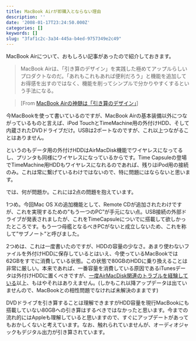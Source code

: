 ```yaml
---
title: MacBook Airが即購入とならない理由
description: ''
date: '2008-01-17T23:24:50.000Z'
categories: []
keywords: []
slug: "3faf1c2c-3a34-445a-b4ed-9757349e2c49"
---
```

MacBook Airについて、おもしろい記事があったので紹介しておきます。

> MacBook Airは、「引き算のデザイン」を実践した極めてアップルらしいプロダクトなのだ。「あれもこれもあれば便利だろう」と機能を追加してお得感を出すのではなく、機能を削ってシンプルで分かりやすくするという手法になる。

> \[From [MacBook Airの神髄は「引き算のデザイン」](http://ascii.jp/elem/000/000/100/100500/)\]

今MacBookを使って書いているのですが、MacBook Airの基本装備以外につながっているものと言えば、iPod TouchとTimeMachine用の外付けHDD、そして内蔵されたDVDドライブだけ。USBは2ポートなのですが、これ以上つながることはありません。

というのもデータ用の外付けHDDはAirMacDisk機能でワイヤレスになってるし、プリンタも同様にワイヤレスになっているからです。Time Capsuleの登場でTimeMachine用HDDもワイヤレスになれるのであれば、残りはiPod用の接続のみ。これは常に繋げているわけではないので、特に問題にはならないと思います。

では、何が問題か。これには2点の問題を抱えています。

1つめ。今回Mac OS Xの追加機能として、Remote CDが追加されたわけですが、これを実現するための”もう一つのPC”が手元にない点。USB接続の外部ドライブが発表されましたが、これをTimeCapsuleについでに搭載して欲しかったところです。もう一つ母艦となるべきPCがないと成立しないため、これを称して”サブノート”と呼びました。

2つめは、これは一度書いたのですが、HDDの容量の少なさ。あまり使わないファイルを外付けHDDに保存しているとはいえ、今使っているMacBookでは62GBをすでに消費している状態。この状態で80GBのHDDに乗り換えることは非常に厳しい。本来であれば、一番容量を消費している原因であるiTunesデータは外付けHDDに置くべきですが、[一度AirMacDisk関連のトラブルを経験している](http://blog.qli.jp/2007/09/itunes_a8b8.html)以上、もはやそれはありえません。(しかもこれ以降アップデータは出ていませんので、MacBookとの相性問題でなければ未解決のままです)

DVDドライブを引き算することは理解できますがHDD容量を現行MacBookにも搭載していない80GBへの引き算はするべきではなかったと思います。今までの流れ的にはAppleも理解していると思いますので、すぐにアップデートがあってもおかしくないと考えています。なお、触れられていませんが、オーディオジャックもデジタル出力が引き算されています。